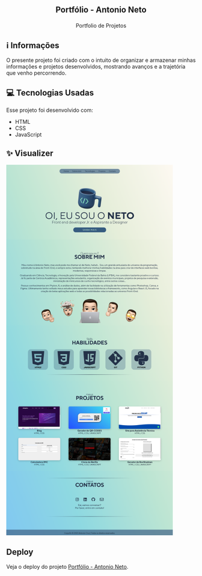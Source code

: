 ## <p align="center">Portfólio - Antonio Neto</p>

<p align="center">
Portfolio de Projetos

## ℹ️ Informações
O presente projeto foi criado com o intuito de organizar e armazenar minhas informações e projetos desenvolvidos, mostrando avanços e a trajetória que venho percorrendo.
 
## 💻 Tecnologias Usadas

Esse projeto foi desenvolvido com:

- HTML
- CSS
- JavaScript

## ✨ Visualizer

![alt text](https://raw.githubusercontent.com/antonioscn/portifolio/main/portifolio.png)
 
 
##  Deploy
Veja o deploy do projeto [Portfólio - Antonio Neto](https://antonioscn.vercel.app/).

